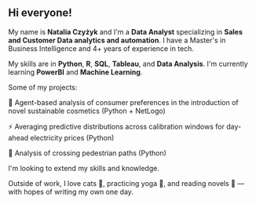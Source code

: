 ## Hi everyone!

My name is **Natalia Czyżyk** and I'm a **Data Analyst** specializing in **Sales and Customer Data analytics and automation**. I have a Master's in Business Intelligence and 4+ years of experience in tech.

My skills are in **Python**, **R**, **SQL**, **Tableau**, and **Data Analysis**. I'm currently learning **PowerBI** and **Machine Learning**.

Some of my projects:

🌱 Agent-based analysis of consumer preferences in the introduction of novel sustainable cosmetics (Python + NetLogo)

⚡  Averaging predictive distributions across calibration windows for day-ahead electricity prices (Python)

🚶 Analysis of crossing pedestrian paths (Python)

I'm looking to extend my skills and knowledge.

Outside of work, I love cats 🐾, practicing yoga 🧘, and reading novels 📖 — with hopes of writing my own one day.
